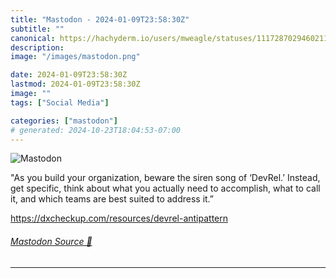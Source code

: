 ```yaml
---
title: "Mastodon - 2024-01-09T23:58:30Z"
subtitle: ""
canonical: https://hachyderm.io/users/mweagle/statuses/111728702946021148
description:
image: "/images/mastodon.png"

date: 2024-01-09T23:58:30Z
lastmod: 2024-01-09T23:58:30Z
image: ""
tags: ["Social Media"]

categories: ["mastodon"]
# generated: 2024-10-23T18:04:53-07:00
---
```

![Mastodon](/images/mastodon.png)

<p>&quot;As you build your organization, beware the siren song of ‘DevRel.’ Instead, get specific, think about what you actually need to accomplish, what to call it, and which teams are best suited to address it.”</p><p><a href="https://dxcheckup.com/resources/devrel-antipattern" target="_blank" rel="nofollow noopener noreferrer" translate="no"><span class="invisible">https://</span><span class="ellipsis">dxcheckup.com/resources/devrel</span><span class="invisible">-antipattern</span></a></p>


###### [Mastodon Source 🐘](https://hachyderm.io/@mweagle/111728702946021148)

___
